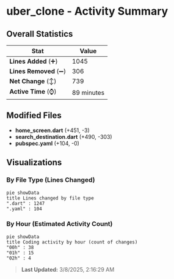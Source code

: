 # uber_clone - Activity Summary 

## Overall Statistics

| Stat                   | Value                                                             |
| ---------------------- | ----------------------------------------------------------------- |
| **Lines Added** (➕)   | 1045                                          |
| **Lines Removed** (➖) | 306                                        |
| **Net Change** (↕)    | 739                |
| **Active Time** (⌚)   | 89 minutes |


## Modified Files
- **home_screen.dart** (+451, -3)
- **search_destination.dart** (+490, -303)
- **pubspec.yaml** (+104, -0)

## Visualizations

### By File Type (Lines Changed)

```mermaid
pie showData
title Lines changed by file type
".dart" : 1247
".yaml" : 104
```

### By Hour (Estimated Activity Count)

```mermaid
pie showData
title Coding activity by hour (count of changes)
"00h" : 38
"01h" : 15
"02h" : 4
```


> **Last Updated:** 3/8/2025, 2:16:29 AM